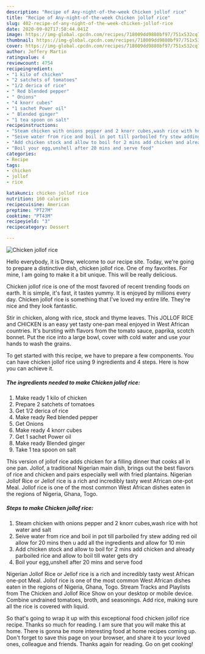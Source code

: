 ```yaml
---
description: "Recipe of Any-night-of-the-week Chicken jollof rice"
title: "Recipe of Any-night-of-the-week Chicken jollof rice"
slug: 402-recipe-of-any-night-of-the-week-chicken-jollof-rice
date: 2020-09-02T17:58:44.041Z
image: https://img-global.cpcdn.com/recipes/718009dd9880bf97/751x532cq70/chicken-jollof-rice-recipe-main-photo.jpg
thumbnail: https://img-global.cpcdn.com/recipes/718009dd9880bf97/751x532cq70/chicken-jollof-rice-recipe-main-photo.jpg
cover: https://img-global.cpcdn.com/recipes/718009dd9880bf97/751x532cq70/chicken-jollof-rice-recipe-main-photo.jpg
author: Jeffery Martin
ratingvalue: 4
reviewcount: 4754
recipeingredient:
- "1 kilo of chicken"
- "2 satchets of tomatoes"
- "1/2 derica of rice"
- " Red blended pepper"
- " Onions"
- "4 knorr cubes"
- "1 sachet Power oil"
- " Blended ginger"
- "1 tea spoon on salt"
recipeinstructions:
- "Steam chicken with onions pepper and 2 knorr cubes,wash rice with hot water and salt"
- "Seive water from rice and boil in pot till parboiled fry stew adding red oil allow for 20 mins then u add all the ingredients and allow for 10 min"
- "Add chicken stock and allow to boil for 2 mins add chicken and already parboiled rice and allow to boil till water gets dry"
- "Boil your egg,unshell after 20 mins and serve food"
categories:
- Recipe
tags:
- chicken
- jollof
- rice

katakunci: chicken jollof rice 
nutrition: 160 calories
recipecuisine: American
preptime: "PT27M"
cooktime: "PT43M"
recipeyield: "3"
recipecategory: Dessert

---
```



![Chicken jollof rice](https://img-global.cpcdn.com/recipes/718009dd9880bf97/751x532cq70/chicken-jollof-rice-recipe-main-photo.jpg)

Hello everybody, it is Drew, welcome to our recipe site. Today, we're going to prepare a distinctive dish, chicken jollof rice. One of my favorites. For mine, I am going to make it a bit unique. This will be really delicious.

Chicken jollof rice is one of the most favored of recent trending foods on earth. It is simple, it's fast, it tastes yummy. It is enjoyed by millions every day. Chicken jollof rice is something that I've loved my entire life. They're nice and they look fantastic.

Stir in chicken, along with rice, stock and thyme leaves. This JOLLOF RICE and CHICKEN is an easy yet tasty one-pan meal enjoyed in West African countries. It&#39;s bursting with flavors from the tomato sauce, paprika, scotch bonnet. Put the rice into a large bowl, cover with cold water and use your hands to wash the grains.


To get started with this recipe, we have to prepare a few components. You can have chicken jollof rice using 9 ingredients and 4 steps. Here is how you can achieve it.

<!--inarticleads1-->

##### The ingredients needed to make Chicken jollof rice:

1. Make ready 1 kilo of chicken
1. Prepare 2 satchets of tomatoes
1. Get 1/2 derica of rice
1. Make ready  Red blended pepper
1. Get  Onions
1. Make ready 4 knorr cubes
1. Get 1 sachet Power oil
1. Make ready  Blended ginger
1. Take 1 tea spoon on salt


This version of jollof rice adds chicken for a filling dinner that cooks all in one pan. Jollof, a traditional Nigerian main dish, brings out the best flavors of rice and chicken and pairs especially well with fried plantains. Nigerian Jollof Rice or Jellof rice is a rich and incredibly tasty west African one-pot Meal. Jollof rice is one of the most common West African dishes eaten in the regions of Nigeria, Ghana, Togo. 

<!--inarticleads2-->

##### Steps to make Chicken jollof rice:

1. Steam chicken with onions pepper and 2 knorr cubes,wash rice with hot water and salt
1. Seive water from rice and boil in pot till parboiled fry stew adding red oil allow for 20 mins then u add all the ingredients and allow for 10 min
1. Add chicken stock and allow to boil for 2 mins add chicken and already parboiled rice and allow to boil till water gets dry
1. Boil your egg,unshell after 20 mins and serve food


Nigerian Jollof Rice or Jellof rice is a rich and incredibly tasty west African one-pot Meal. Jollof rice is one of the most common West African dishes eaten in the regions of Nigeria, Ghana, Togo. Stream Tracks and Playlists from The Chicken and Jollof Rice Show on your desktop or mobile device. Combine undrained tomatoes, broth, and seasonings. Add rice, making sure all the rice is covered with liquid. 

So that's going to wrap it up with this exceptional food chicken jollof rice recipe. Thanks so much for reading. I am sure that you will make this at home. There is gonna be more interesting food at home recipes coming up. Don't forget to save this page on your browser, and share it to your loved ones, colleague and friends. Thanks again for reading. Go on get cooking!
